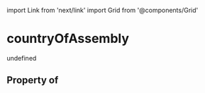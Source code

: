import Link from 'next/link'
import Grid from '@components/Grid'

# countryOfAssembly

undefined

## Property of



